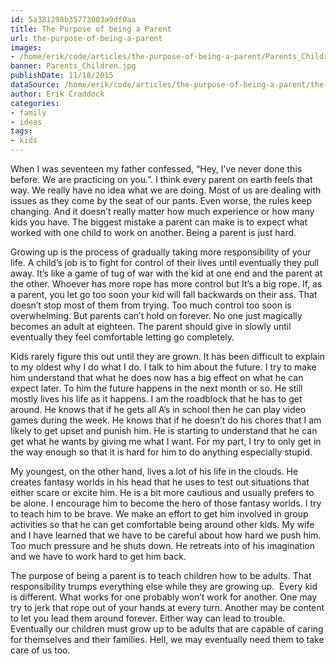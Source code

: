 ```yaml
---
id: 5a381298b35773003a9df0aa
title: The Purpose of being a Parent
url: the-purpose-of-being-a-parent
images:
- /home/erik/code/articles/the-purpose-of-being-a-parent/Parents_Children.jpg
banner: Parents_Children.jpg
publishDate: 11/18/2015
dataSource: /home/erik/code/articles/the-purpose-of-being-a-parent/the-purpose-of-being-a-parent.md
author: Erik Craddock
categories:
- family
- ideas
tags:
- kids
---
```

When I was seventeen my father confessed, “Hey, I’ve never done this before. We are practicing on you.”. I think every parent on earth feels that way. We really have no idea what we are doing. Most of us are dealing with issues as they come by the seat of our pants. Even worse, the rules keep changing. And it doesn’t really matter how much experience or how many kids you have. The biggest mistake a parent can make is to expect what worked with one child to work on another. Being a parent is just hard.

Growing up is the process of gradually taking more responsibility of your life. A child’s job is to fight for control of their lives until eventually they pull away. It’s like a game of tug of war with the kid at one end and the parent at the other. Whoever has more rope has more control but It’s a big rope. If, as a parent, you let go too soon your kid will fall backwards on their ass. That doesn’t stop most of them from trying. Too much control too soon is overwhelming. But parents can’t hold on forever. No one just magically becomes an adult at eighteen. The parent should give in slowly until eventually they feel comfortable letting go completely.

Kids rarely figure this out until they are grown. It has been difficult to explain to my oldest why I do what I do. I talk to him about the future. I try to make him understand that what he does now has a big effect on what he can expect later. To him the future happens in the next month or so. He still mostly lives his life as it happens. I am the roadblock that he has to get around. He knows that if he gets all A’s in school then he can play video games during the week. He knows that if he doesn’t do his chores that I am likely to get upset and punish him. He is starting to understand that he can get what he wants by giving me what I want. For my part, I try to only get in the way enough so that it is hard for him to do anything especially stupid.

My youngest, on the other hand, lives a lot of his life in the clouds. He creates fantasy worlds in his head that he uses to test out situations that either scare or excite him. He is a bit more cautious and usually prefers to be alone. I encourage him to become the hero of those fantasy worlds. I try to teach him to be brave. We make an effort to get him involved in group activities so that he can get comfortable being around other kids. My wife and I have learned that we have to be careful about how hard we push him. Too much pressure and he shuts down. He retreats into of his imagination and we have to work hard to get him back.

The purpose of being a parent is to teach children how to be adults. That responsibility trumps everything else while they are growing up.  Every kid is different. What works for one probably won’t work for another. One may try to jerk that rope out of your hands at every turn. Another may be content to let you lead them around forever. Either way can lead to trouble. Eventually our children must grow up to be adults that are capable of caring for themselves and their families. Hell, we may eventually need them to take care of us too.
